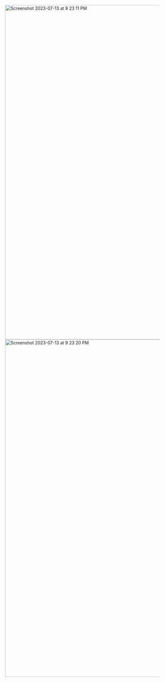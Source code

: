 <img width="1089" alt="Screenshot 2023-07-13 at 9 23 11 PM" src="https://github.com/shaheer100/Algorithm-Design-and-Data-Abstraction/assets/132164680/bddd1ff3-36a2-4550-965f-7d977c6c4ad7">
<img width="1099" alt="Screenshot 2023-07-13 at 9 23 20 PM" src="https://github.com/shaheer100/Algorithm-Design-and-Data-Abstraction/assets/132164680/14b71a01-291c-417f-99e4-f11145196904">
